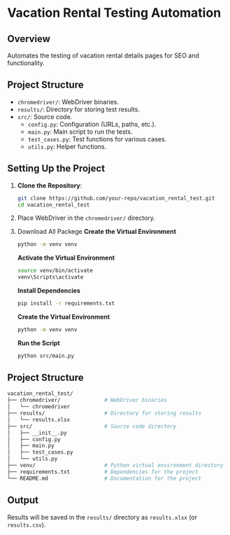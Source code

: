 # Vacation Rental Testing Automation

## Overview
Automates the testing of vacation rental details pages for SEO and functionality.

## Project Structure
- `chromedriver/`: WebDriver binaries.
- `results/`: Directory for storing test results.
- `src/`: Source code.
  - `config.py`: Configuration (URLs, paths, etc.).
  - `main.py`: Main script to run the tests.
  - `test_cases.py`: Test functions for various cases.
  - `utils.py`: Helper functions.

## Setting Up the Project

1. **Clone the Repository**:
   ```bash
   git clone https://github.com/your-repo/vacation_rental_test.git
   cd vacation_rental_test

2. Place WebDriver in the `chromedriver/` directory.

3. Download All Packege
   **Create the Virtual Environment**
   ```bash
   python -m venv venv
   ```
   **Activate the Virtual Environment**
   ```bash
   source venv/bin/activate
   venv\Scripts\activate

   ```
   **Install Dependencies**
   ```bash
   pip install -r requirements.txt

   ```
   **Create the Virtual Environment**
   ```bash
   python -m venv venv
   ```

   **Run the Script**
   ```bash
   python src/main.py
   ```


## Project Structure
```bash
vacation_rental_test/
├── chromedriver/              # WebDriver binaries
│   └── chromedriver
├── results/                   # Directory for storing results
│   └── results.xlsx
├── src/                       # Source code directory
│   ├── __init__.py
│   ├── config.py
│   ├── main.py
│   ├── test_cases.py
│   └── utils.py
├── venv/                      # Python virtual environment directory
├── requirements.txt           # Dependencies for the project
└── README.md                  # Documentation for the project
```

## Output
Results will be saved in the `results/` directory as `results.xlsx` (or `results.csv`).
